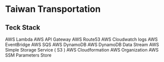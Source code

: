 # Taiwan Transportation 

## Teck Stack

AWS Lambda
AWS API Gateway
AWS Route53
AWS Cloudwatch logs
AWS EventBridge
AWS SQS
AWS DynamoDB
AWS DynamoDB Data Stream
AWS Simple Storage Service ( S3 )
AWS Cloudformation
AWS Organization
AWS SSM Parameters Store
